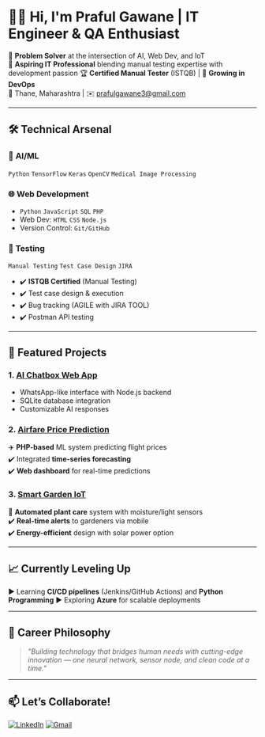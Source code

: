 # 👨‍💻 Hi, I'm Praful Gawane | IT Engineer & QA Enthusiast

🔬 **Problem Solver** at the intersection of AI, Web Dev, and IoT  
🚀 **Aspiring IT Professional** blending manual testing expertise with development passion
🏆 **Certified Manual Tester** (ISTQB) | 🌱 **Growing in DevOps**  
📍 Thane, Maharashtra | ✉️ prafulgawane3@gmail.com


---

## 🛠️ Technical Arsenal

### 🤖 **AI/ML**
`Python` `TensorFlow` `Keras` `OpenCV` `Medical Image Processing`

### 🌐 **Web Development**  
- `Python` `JavaScript` `SQL` `PHP`
- Web Dev: `HTML` `CSS` `Node.js`
- Version Control: `Git/GitHub`

### 🧪 **Testing**  
`Manual Testing` `Test Case Design` `JIRA`
- ✔️ **ISTQB Certified** (Manual Testing) 
- ✔️ Test case design & execution
- ✔️ Bug tracking (AGILE with JIRA TOOL)
- ✔️ Postman API testing

---

## 🚀 Featured Projects

### 1. [AI Chatbox Web App](https://github.com/iam-praful/ai-chatbox)
- WhatsApp-like interface with Node.js backend
- SQLite database integration
- Customizable AI responses

### 2. [Airfare Price Prediction](https://github.com/yourusername/)  
✈️ **PHP-based** ML system predicting flight prices  
✔️ Integrated **time-series forecasting**  
✔️ **Web dashboard** for real-time predictions

### 3. [Smart Garden IoT](https://github.com/yourusername/)  
🌻 **Automated plant care** system with moisture/light sensors  
✔️ **Real-time alerts** to gardeners via mobile  
✔️ **Energy-efficient** design with solar power option

---

## 📈 Currently Leveling Up  
▶️ Learning **CI/CD pipelines** (Jenkins/GitHub Actions) and **Python Programming**
▶️ Exploring **Azure** for scalable deployments  

---

## 🌟 Career Philosophy  
> *"Building technology that bridges human needs with cutting-edge innovation — one neural network, sensor node, and clean code at a time."*

---

## 📫 Let’s Collaborate!  
[![LinkedIn](https://img.shields.io/badge/LinkedIn-0077B5?style=for-the-badge&logo=linkedin&logoColor=white)]([https://linkedin.com/in/yourprofile](https://www.linkedin.com/in/praful-gawane-961396182/?trk=public-profile-join-page))
[![Gmail](https://img.shields.io/badge/Gmail-D14836?style=for-the-badge&logo=gmail&logoColor=white)](prafulgawane3@gmail.com)
